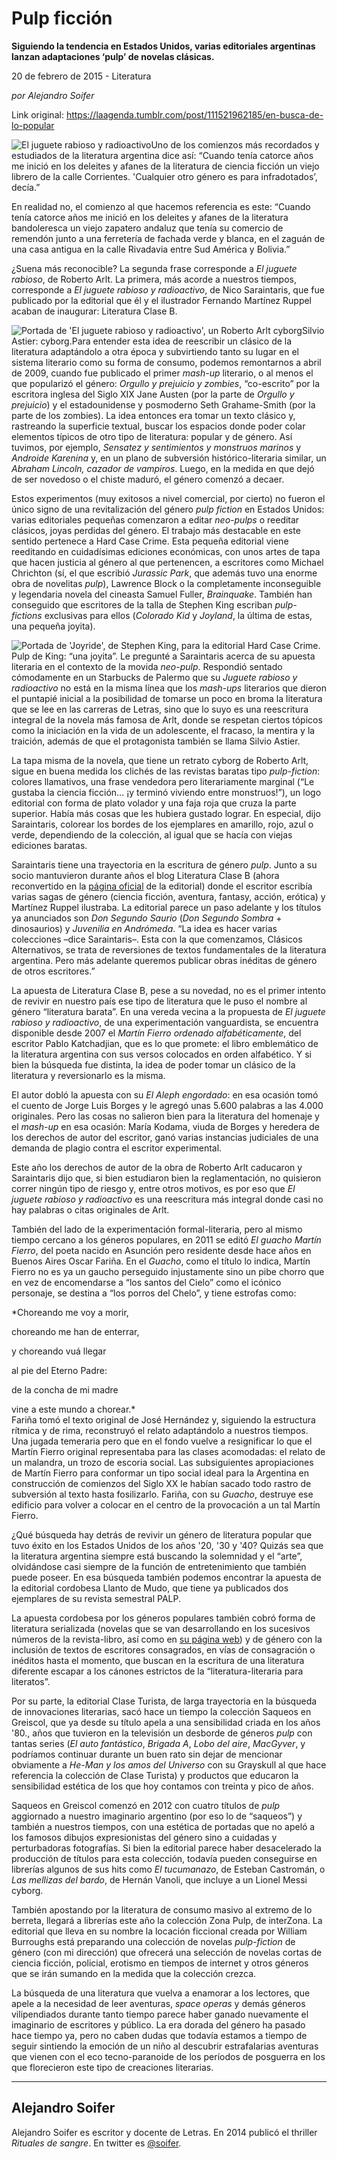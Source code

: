 # Pulp ficción

**Siguiendo la tendencia en Estados Unidos, varias editoriales argentinas lanzan adaptaciones ‘pulp’ de novelas clásicas.**

20 de febrero de 2015 - Literatura

_por Alejandro Soifer_

Link original: https://laagenda.tumblr.com/post/111521962185/en-busca-de-lo-popular

![El juguete rabioso y radioactivo](https://64.media.tumblr.com/7db87d5e1bdcaa21979fa0eb6269eb68/tumblr_inline_pk0l6fZBUf1t6q87u_500.jpg)Uno de los comienzos más recordados y estudiados de la literatura argentina dice así: “Cuando tenía catorce años me inició en los deleites y afanes de la literatura de ciencia ficción un viejo librero de la calle Corrientes. 'Cualquier otro género es para infradotados’, decía.”

En realidad no, el comienzo al que hacemos referencia es este: “Cuando tenía catorce años me inició en los deleites y afanes de la literatura bandoleresca un viejo zapatero andaluz que tenía su comercio de remendón junto a una ferretería de fachada verde y blanca, en el zaguán de una casa antigua en la calle Rivadavia entre Sud América y Bolivia.”

¿Suena más reconocible? La segunda frase corresponde a *El juguete rabioso*, de Roberto Arlt. La primera, más acorde a nuestros tiempos, corresponde a *El juguete rabioso y radioactivo*, de Nico Saraintaris, que fue publicado por la editorial que él y el ilustrador Fernando Martínez Ruppel acaban de inaugurar: Literatura Clase B.

![Portada de 'El juguete rabioso y radioactivo', un Roberto Arlt cyborg](https://64.media.tumblr.com/1134d8933d7dbcbc150acb1315d37080/tumblr_inline_pk0l6gcTp21t6q87u_250.jpg)Silvio Astier: cyborg.Para entender esta idea de reescribir un clásico de la literatura adaptándolo a otra época y subvirtiendo tanto su lugar en el sistema literario como su forma de consumo, podemos remontarnos a abril de 2009, cuando fue publicado el primer *mash-up* literario, o al menos el que popularizó el género: *Orgullo y prejuicio y zombies*, “co-escrito” por la escritora inglesa del Siglo XIX Jane Austen (por la parte de *Orgullo y prejuicio*) y el estadounidense y posmoderno Seth Grahame-Smith (por la parte de los zombies). La idea entonces era tomar un texto clásico y, rastreando la superficie textual, buscar los espacios donde poder colar elementos típicos de otro tipo de literatura: popular y de género. Así tuvimos, por ejemplo, *Sensatez y sentimientos y monstruos marinos* y *Androide Karenina* y, en un plano de subversión histórico-literaria similar, un *Abraham Lincoln, cazador de vampiros*. Luego, en la medida en que dejó de ser novedoso o el chiste maduró, el género comenzó a decaer.

Estos experimentos (muy exitosos a nivel comercial, por cierto) no fueron el único signo de una revitalización del género *pulp fiction* en Estados Unidos: varias editoriales pequeñas comenzaron a editar *neo-pulps* o reeditar clásicos, joyas perdidas del género. El trabajo más destacable en este sentido pertenece a Hard Case Crime. Esta pequeña editorial viene reeditando en cuidadísimas ediciones económicas, con unos artes de tapa que hacen justicia al género al que pertenencen, a escritores como Michael Chrichton (sí, el que escribió *Jurassic Park*, que además tuvo una enorme obra de novelitas *pulp*), Lawrence Block o la completamente inconseguible y legendaria novela del cineasta Samuel Fuller, *Brainquake*. También han conseguido que escritores de la talla de Stephen King escriban *pulp-fictions* exclusivas para ellos (*Colorado Kid* y *Joyland*, la última de estas, una pequeña joyita).

![Portada de 'Joyride', de Stephen King, para la editorial Hard Case Crime.](https://64.media.tumblr.com/b7eacd1b8b27bf00fa203a31f127d74e/tumblr_inline_pk0l6gnzjs1t6q87u_250.jpg) Pulp de King: “una joyita”. Le pregunté a Saraintaris acerca de su apuesta literaria en el contexto de la movida *neo-pulp*. Respondió sentado cómodamente en un Starbucks de Palermo que su *Juguete rabioso y radioactivo* no está en la misma línea que los *mash-ups* literarios que dieron el puntapié inicial a la posibilidad de tomarse un poco en broma la literatura que se lee en las carreras de Letras, sino que lo suyo es una reescritura integral de la novela más famosa de Arlt, donde se respetan ciertos tópicos como la iniciación en la vida de un adolescente, el fracaso, la mentira y la traición, además de que el protagonista también se llama Silvio Astier.

La tapa misma de la novela, que tiene un retrato cyborg de Roberto Arlt, sigue en buena medida los clichés de las revistas baratas tipo *pulp-fiction*: colores llamativos, una frase vendedora pero literariamente marginal (“Le gustaba la ciencia ficción… ¡y terminó viviendo entre monstruos!”), un logo editorial con forma de plato volador y una faja roja que cruza la parte superior. Había más cosas que les hubiera gustado lograr. En especial, dijo Saraintaris, colorear los bordes de los ejemplares en amarillo, rojo, azul o verde, dependiendo de la colección, al igual que se hacía con viejas ediciones baratas.

Saraintaris tiene una trayectoria en la escritura de género *pulp*. Junto a su socio mantuvieron durante años el blog Literatura Clase B (ahora reconvertido en la [página oficial](http://literaturaclaseb.com/) de la editorial) donde el escritor escribía varias sagas de género (ciencia ficción, aventura, fantasy, acción, erótica) y Martínez Ruppel ilustraba. La editorial parece un paso adelante y los títulos ya anunciados son *Don Segundo Saurio* (*Don Segundo Sombra* + dinosaurios) y *Juvenilia en Andrómeda*. “La idea es hacer varias colecciones –dice Saraintaris–. Esta con la que comenzamos, Clásicos Alternativos, se trata de reversiones de textos fundamentales de la literatura argentina. Pero más adelante queremos publicar obras inéditas de género de otros escritores.”

La apuesta de Literatura Clase B, pese a su novedad, no es el primer intento de revivir en nuestro país ese tipo de literatura que le puso el nombre al género “literatura barata”. En una vereda vecina a la propuesta de *El juguete rabioso y radioactivo*, de una experimentación vanguardista, se encuentra disponible desde 2007 el *Martín Fierro ordenado alfabéticamente*, del escritor Pablo Katchadjian, que es lo que promete: el libro emblemático de la literatura argentina con sus versos colocados en orden alfabético. Y si bien la búsqueda fue distinta, la idea de poder tomar un clásico de la literatura y reversionarlo es la misma.

El autor dobló la apuesta con su *El Aleph engordado*: en esa ocasión tomó el cuento de Jorge Luis Borges y le agregó unas 5.600 palabras a las 4.000 originales. Pero las cosas no salieron bien para la literatura del homenaje y el *mash-up* en esa ocasión: María Kodama, viuda de Borges y heredera de los derechos de autor del escritor, ganó varias instancias judiciales de una demanda de plagio contra el escritor experimental. 

Este año los derechos de autor de la obra de Roberto Arlt caducaron y Saraintaris dijo que, si bien estudiaron bien la reglamentación, no quisieron correr ningún tipo de riesgo y, entre otros motivos, es por eso que *El juguete rabioso y radioactivo* es una reescritura más integral donde casi no hay palabras o citas originales de Arlt.

También del lado de la experimentación formal-literaria, pero al mismo tiempo cercano a los géneros populares, en 2011 se editó *El guacho Martín Fierro*, del poeta nacido en Asunción pero residente desde hace años en Buenos Aires Oscar Fariña. En el *Guacho*, como el título lo indica, Martín Fierro no es ya un gaucho perseguido injustamente sino un pibe chorro que en vez de encomendarse a “los santos del Cielo” como el icónico personaje, se destina a “los porros del Chelo”, y tiene estrofas como:

*Choreando me voy a morir,   

choreando me han de enterrar,  

y choreando vuá llegar  

al pie del Eterno Padre:  

de la concha de mi madre  

vine a este mundo a chorear.*  
Fariña tomó el texto original de José Hernández y, siguiendo la estructura rítmica y de rima, reconstruyó el relato adaptándolo a nuestros tiempos. Una jugada temeraria pero que en el fondo vuelve a resignificar lo que el Martín Fierro original representaba para las clases acomodadas: el relato de un malandra, un trozo de escoria social. Las subsiguientes apropiaciones de Martín Fierro para conformar un tipo social ideal para la Argentina en construcción de comienzos del Siglo XX le habían sacado todo rastro de subversión al texto hasta fosilizarlo. Fariña, con su *Guacho*, destruye ese edificio para volver a colocar en el centro de la provocación a un tal Martín Fierro.

¿Qué búsqueda hay detrás de revivir un género de literatura popular que tuvo éxito en los Estados Unidos de los años '20, '30 y '40? Quizás sea que la literatura argentina siempre está buscando la solemnidad y el “arte”, olvidándose casi siempre de la función de entretenimiento que también puede poseer. En esa búsqueda también podemos encontrar la apuesta de la editorial cordobesa Llanto de Mudo, que tiene ya publicados dos ejemplares de su revista semestral PALP.

La apuesta cordobesa por los géneros populares también cobró forma de literatura serializada (novelas que se van desarrollando en los sucesivos números de la revista-libro, así como en [su página web](http://llantodemudo.blogspot.com.ar/)) y de género con la inclusión de textos de escritores consagrados, en vías de consagración o inéditos hasta el momento, que buscan en la escritura de una literatura diferente escapar a los cánones estrictos de la “literatura-literaria para literatos”.

Por su parte, la editorial Clase Turista, de larga trayectoria en la búsqueda de innovaciones literarias, sacó hace un tiempo la colección Saqueos en Greiscol, que ya desde su título apela a una sensibilidad criada en los años '80., años que tuvieron en la televisión un desborde de géneros *pulp* con tantas series (*El auto fantástico*, *Brigada A*, *Lobo del aire*, *MacGyver*, y podríamos continuar durante un buen rato sin dejar de mencionar obviamente a *He-Man y los amos del Universo* con su Grayskull al que hace referencia la colección de Clase Turista) y productos que educaron la sensibilidad estética de los que hoy contamos con treinta y pico de años.

Saqueos en Greiscol comenzó en 2012 con cuatro títulos de *pulp* aggiornado a nuestro imaginario argentino (por eso lo de “saqueos”) y también a nuestros tiempos, con una estética de portadas que no apeló a los famosos dibujos expresionistas del género sino a cuidadas y perturbadoras fotografías. Si bien la editorial parece haber desacelerado la producción de títulos para esta colección, todavía pueden conseguirse en librerías algunos de sus hits como *El tucumanazo*, de Esteban Castromán, o *Las mellizas del bardo*, de Hernán Vanoli, que incluye a un Lionel Messi cyborg.

También apostando por la literatura de consumo masivo al extremo de lo berreta, llegará a librerías este año la colección Zona Pulp, de interZona. La editorial que lleva en su nombre la locación ficcional creada por William Burroughs está preparando una colección de novelas *pulp-fiction* de género (con mi dirección) que ofrecerá una selección de novelas cortas de ciencia ficción, policial, erotismo en tiempos de internet y otros géneros que se irán sumando en la medida que la colección crezca.

La búsqueda de una literatura que vuelva a enamorar a los lectores, que apele a la necesidad de leer aventuras, *space operas* y demás géneros vilipendiados durante tanto tiempo parece haber ganado nuevamente el imaginario de escritores y público. La era dorada del género ha pasado hace tiempo ya, pero no caben dudas que todavía estamos a tiempo de seguir sintiendo la emoción de un niño al descubrir estrafalarias aventuras que vienen con el eco tecno-paranoide de los períodos de posguerra en los que florecieron este tipo de creaciones literarias. 



---

 Alejandro Soifer
-----------------

 Alejandro Soifer es escritor y docente de Letras. En 2014 publicó el thriller *Rituales de sangre*. En twitter es [@soifer](http://www.twitter.com/soifer). 

